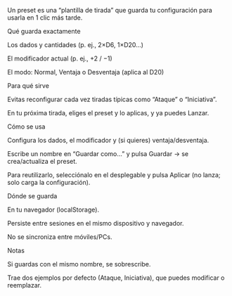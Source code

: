 Un preset es una “plantilla de tirada” que guarda tu configuración para usarla en 1 clic más tarde.

Qué guarda exactamente

Los dados y cantidades (p. ej., 2×D6, 1×D20…)

El modificador actual (p. ej., +2 / −1)

El modo: Normal, Ventaja o Desventaja (aplica al D20)

Para qué sirve

Evitas reconfigurar cada vez tiradas típicas como “Ataque” o “Iniciativa”.

En tu próxima tirada, eliges el preset y lo aplicas, y ya puedes Lanzar.

Cómo se usa

Configura los dados, el modificador y (si quieres) ventaja/desventaja.

Escribe un nombre en “Guardar como…” y pulsa Guardar → se crea/actualiza el preset.

Para reutilizarlo, selecciónalo en el desplegable y pulsa Aplicar (no lanza; solo carga la configuración).

Dónde se guarda

En tu navegador (localStorage).

Persiste entre sesiones en el mismo dispositivo y navegador.

No se sincroniza entre móviles/PCs.

Notas

Si guardas con el mismo nombre, se sobrescribe.

Trae dos ejemplos por defecto (Ataque, Iniciativa), que puedes modificar o reemplazar.
